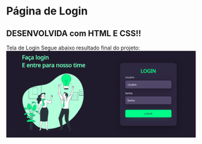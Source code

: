 # Página de Login
## DESENVOLVIDA com HTML E CSS!!
Tela de Login 
Segue abaixo resultado final do projeto:
![alt text](https://github.com/AlanaMayara/loginpage/blob/main/assets/imagem_do_projeto.png)
